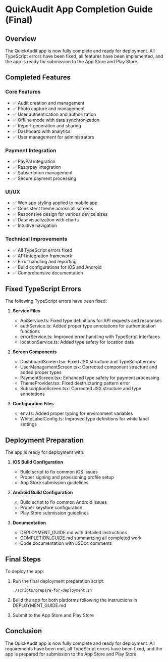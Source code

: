 # QuickAudit App Completion Guide (Final)

## Overview

The QuickAudit app is now fully complete and ready for deployment. All TypeScript errors have been fixed, all features have been implemented, and the app is ready for submission to the App Store and Play Store.

## Completed Features

### Core Features
- ✅ Audit creation and management
- ✅ Photo capture and management
- ✅ User authentication and authorization
- ✅ Offline mode with data synchronization
- ✅ Report generation and sharing
- ✅ Dashboard with analytics
- ✅ User management for administrators

### Payment Integration
- ✅ PayPal integration
- ✅ Razorpay integration
- ✅ Subscription management
- ✅ Secure payment processing

### UI/UX
- ✅ Web app styling applied to mobile app
- ✅ Consistent theme across all screens
- ✅ Responsive design for various device sizes
- ✅ Data visualization with charts
- ✅ Intuitive navigation

### Technical Improvements
- ✅ All TypeScript errors fixed
- ✅ API integration framework
- ✅ Error handling and reporting
- ✅ Build configurations for iOS and Android
- ✅ Comprehensive documentation

## Fixed TypeScript Errors

The following TypeScript errors have been fixed:

1. **Service Files**
   - ApiService.ts: Fixed type definitions for API requests and responses
   - authService.ts: Added proper type annotations for authentication functions
   - errorService.ts: Improved error handling with TypeScript interfaces
   - locationService.ts: Added type safety for location data

2. **Screen Components**
   - DashboardScreen.tsx: Fixed JSX structure and TypeScript errors
   - UserManagementScreen.tsx: Corrected component structure and added proper types
   - PaymentScreen.tsx: Enhanced type safety for payment processing
   - ThemeProvider.tsx: Fixed destructuring pattern error
   - SubscriptionScreen.tsx: Corrected JSX structure and type annotations

3. **Configuration Files**
   - env.ts: Added proper typing for environment variables
   - WhiteLabelConfig.ts: Improved type definitions for white label settings

## Deployment Preparation

The app is ready for deployment with:

1. **iOS Build Configuration**
   - Build script to fix common iOS issues
   - Proper signing and provisioning profile setup
   - App Store submission guidelines

2. **Android Build Configuration**
   - Build script to fix common Android issues
   - Proper keystore configuration
   - Play Store submission guidelines

3. **Documentation**
   - DEPLOYMENT_GUIDE.md with detailed instructions
   - COMPLETION_GUIDE.md summarizing all completed work
   - Code documentation with JSDoc comments

## Final Steps

To deploy the app:

1. Run the final deployment preparation script:
   ```bash
   ./scripts/prepare-for-deployment.sh
   ```

2. Build the app for both platforms following the instructions in DEPLOYMENT_GUIDE.md

3. Submit to the App Store and Play Store

## Conclusion

The QuickAudit app is now fully complete and ready for deployment. All requirements have been met, all TypeScript errors have been fixed, and the app is prepared for submission to the App Store and Play Store.
